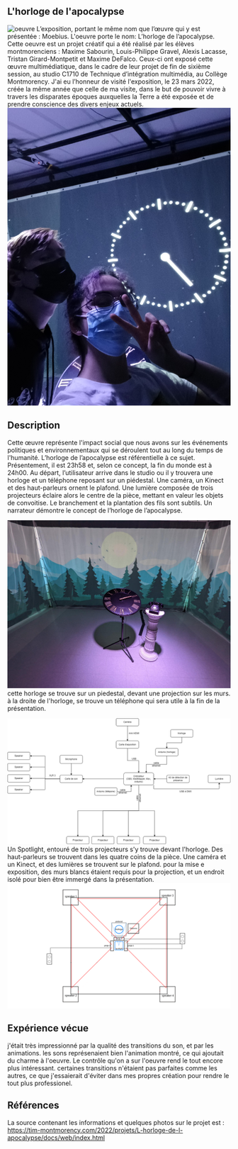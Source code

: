 
## L'horloge de l'apocalypse

![oeuvre](/moebius_session_horloge_apocalypse/medias/oeuvre.jpg)
L’exposition, portant le même nom que l’œuvre qui y est présentée : Moebius. L'oeuvre porte le nom: L’horloge de l’apocalypse. Cette oeuvre est un projet créatif qui a été réalisé par les élèves montmorenciens : Maxime Sabourin, Louis-Philippe Gravel, Alexis Lacasse, Tristan Girard-Montpetit et Maxime DeFalco. Ceux-ci ont exposé cette œuvre multimédiatique, dans le cadre de leur projet de fin de sixième session, au studio C1710 de Technique d’intégration multimédia, au Collège Montmorency. J'ai eu l’honneur de visité l'exposition, le 23 mars 2022, créée la même année que celle de ma visite, dans le but de pouvoir vivre à travers les disparates époques auxquelles la Terre a été exposée et de prendre conscience des divers enjeux actuels.
![selfie](/moebius_horloge_apocalypse/medias/selfie.jpg)

## Description

Cette œuvre représente l'impact social que nous avons sur les événements politiques et environnementaux qui se déroulent tout au long du temps de l'humanité. L’horloge de l’apocalypse est référentielle à ce sujet. Présentement, il est 23h58 et, selon ce concept, la fin du monde est à 24h00. Au départ, l’utilisateur arrive dans le studio ou il y trouvera une horloge et un téléphone reposant sur un piédestal. Une caméra, un Kinect et des haut-parleurs ornent le plafond. Une lumière composée de trois projecteurs éclaire alors le centre de la pièce, mettant en valeur les objets de convoitise. Le branchement et la plantation des fils sont subtils. Un narrateur démontre le concept de l’horloge de l’apocalypse.

![photo_installation](/moebius_horloge_apocalypse/medias/installation_photo.png)
cette horloge se trouve sur un piedestal, devant une projection sur les murs. à la droite de l'horloge, se trouve un téléphone qui sera utile à la fin de la présentation. 

![equipement](/moebius_horloge_apocalypse/croquis/schema_equipement.png)
Un Spotlight, entouré de trois projecteurs s'y trouve devant l'horloge. Des haut-parleurs se trouvent dans les quatre coins de la pièce. Une caméra et un Kinect, et des lumières se trouvent sur le plafond. pour la mise e exposition, des murs blancs étaient requis pour la projection, et un endroit isolé pour bien être immergé dans la présentation.
![installation](/moebius_horloge_apocalypse/croquis/schema_installation.png)
## Expérience vécue

j'était très impressionné par la qualité des transitions du son, et par les animations. les sons représenaient bien l'animation montré, ce qui ajoutait du charme à l'oeuvre. Le contrôle qu'on a sur l'oeuvre rend le tout encore plus intéressant. certaines transitions n'étaient pas parfaites comme les autres, ce que j'essaierait d'éviter dans mes propres création pour rendre le tout plus professionel.


## Références

La source contenant les informations et quelques photos sur le projet est : https://tim-montmorency.com/2022/projets/L-horloge-de-l-apocalypse/docs/web/index.html



